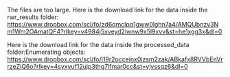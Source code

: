 The files are too large. 
Here is the download link for the data inside the rwr_results folder: https://www.dropbox.com/scl/fo/zd6qmclpq1gww0lghn7a4/AMQUbnzv3Nm1Wm2OAmatQF4?rlkey=v4984j5xveyd2iwnw9x5l9xvv&st=he1xgg3x&dl=0

Here is the download link for the data inside the processed_data folder:Enumerating objects: https://www.dropbox.com/scl/fo/l19r2occeinx0izsm2zak/ABkafx8RVVbEnVrrzeZiQ6o?rlkey=4syxyuf12ujp3thg7lfmar0cc&st=yjvssqz6&dl=0


